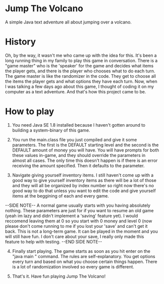 # Jump The Volcano
A simple Java text adventure all about jumping over a volcano.

# History
Oh, by the way, it wasn't me who came up with the idea for this.
It's been a long running thing in my family to play this game in conversation.
There is a "game master" who is the 'speaker' for the game and decides what items the player gets,
and there is the player who chooses what to do each turn.
The game master is like the randomizer in the code.
They get to choose all the items the player gets and what options they have each turn.
Now, when I was talking a few days ago about this game,
I thought of coding it on my computer as a text adventure. And that's how this project came to be.

# How to play
1. You need Java SE 1.8 installed because I haven't gotten around to building a system-binary of this game.

2. You run the main.class file you just compiled and give it some parameters. The first is the DEFAULT starting level and the second is the DEFAULT amount of money you will have.
You will have prompts for both these values in-game, and they should override the parameters in almost all cases. The only time this doesn't happen is if there is an error receiving the amount specified. Then it defaults to the parameter.

3. Navigate giving yourself inventory items. I still haven't come up with a good way to give yourself inventory items as there will be a lot of those and they will all be organized by index number so right now there's no good way to do that unless you want to edit the code and give yourself items at the beggining of each and every game.

--SIDE NOTE--
A normal game usually starts with you having absolutely nothing. These parameters are just for if you want to resume an old game (yeah im lazy and didn't implement a 'saving' feature yet). I would reccomend leaving them at 0 so you start with 0 money and level 0 (now please don't come running to me if you lost your 'save' and can't get it back. This is not a long-term game. It can be played in the moment and you will still have fun. I don't care about your save, I really only made this feature to help with testing.
--END SIDE NOTE--

4. Finally start playing. The game starts as soon as you hit enter on the "java main <parameters>" command. The rules are self-explanatory. You get options every turn and based on what you choose certain things happen. There is a lot of randomization involved so every game is different.

5. That's it. Have fun playing Jump The Volcano!
